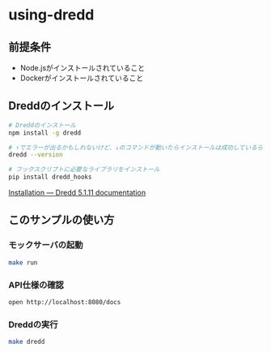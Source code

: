# using-dredd
## 前提条件
- Node.jsがインストールされていること
- Dockerがインストールされていること


## Dreddのインストール
``` sh
# Dreddのインストール
npm install -g dredd

# ↑でエラーが出るかもしれないけど、↓のコマンドが動いたらインストールは成功しているらしい...
dredd --version

# フックスクリプトに必要なライブラリをインストール
pip install dredd_hooks
```
[Installation — Dredd 5.1.11 documentation](https://dredd.readthedocs.io/en/latest/installation.html#why-i-m-seeing-node-gyp-or-python-errors)

## このサンプルの使い方

### モックサーバの起動
``` sh
make run
```

### API仕様の確認
``` sh
open http://localhost:8080/docs
```

### Dreddの実行
``` sh
make dredd
```
